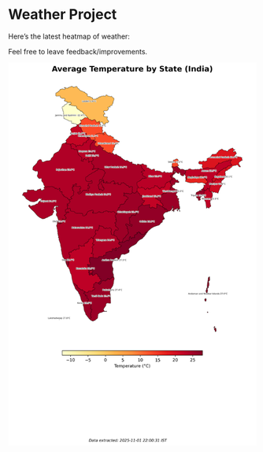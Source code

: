# Weather Project

Here’s the latest heatmap of weather:

Feel free to leave feedback/improvements.

![India Heatmap](docs/assets/india_heatmap.png?v=0635AA)
